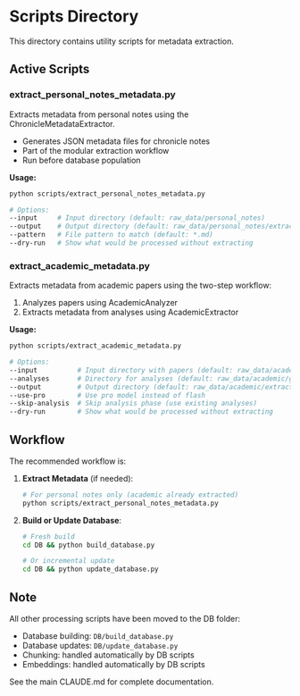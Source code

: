 # Scripts Directory

This directory contains utility scripts for metadata extraction.

## Active Scripts

### extract_personal_notes_metadata.py
Extracts metadata from personal notes using the ChronicleMetadataExtractor.
- Generates JSON metadata files for chronicle notes
- Part of the modular extraction workflow
- Run before database population

**Usage:**
```bash
python scripts/extract_personal_notes_metadata.py

# Options:
--input     # Input directory (default: raw_data/personal_notes)
--output    # Output directory (default: raw_data/personal_notes/extracted_metadata)
--pattern   # File pattern to match (default: *.md)
--dry-run   # Show what would be processed without extracting
```

### extract_academic_metadata.py
Extracts metadata from academic papers using the two-step workflow:
1. Analyzes papers using AcademicAnalyzer
2. Extracts metadata from analyses using AcademicExtractor

**Usage:**
```bash
python scripts/extract_academic_metadata.py

# Options:
--input          # Input directory with papers (default: raw_data/academic/Transcript_MDs)
--analyses       # Directory for analyses (default: raw_data/academic/generated_analyses)
--output         # Output directory (default: raw_data/academic/extracted_metadata)
--use-pro        # Use pro model instead of flash
--skip-analysis  # Skip analysis phase (use existing analyses)
--dry-run        # Show what would be processed without extracting
```

## Workflow

The recommended workflow is:

1. **Extract Metadata** (if needed):
   ```bash
   # For personal notes only (academic already extracted)
   python scripts/extract_personal_notes_metadata.py
   ```

2. **Build or Update Database**:
   ```bash
   # Fresh build
   cd DB && python build_database.py
   
   # Or incremental update
   cd DB && python update_database.py
   ```

## Note

All other processing scripts have been moved to the DB folder:
- Database building: `DB/build_database.py`
- Database updates: `DB/update_database.py`
- Chunking: handled automatically by DB scripts
- Embeddings: handled automatically by DB scripts

See the main CLAUDE.md for complete documentation.